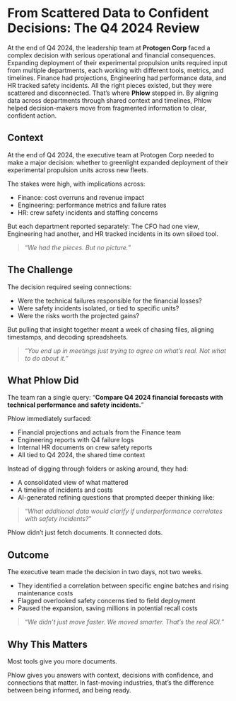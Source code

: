 # From Scattered Data to Confident Decisions: The Q4 2024 Review

At the end of Q4 2024, the leadership team at **Protogen Corp** faced a complex decision with serious operational and financial consequences. Expanding deployment of their experimental propulsion units required input from multiple departments, each working with different tools, metrics, and timelines. Finance had projections, Engineering had performance data, and HR tracked safety incidents. All the right pieces existed, but they were scattered and disconnected. That’s where **Phlow** stepped in. By aligning data across departments through shared context and timelines, Phlow helped decision-makers move from fragmented information to clear, confident action.

## Context

At the end of Q4 2024, the executive team at Protogen Corp needed to make a major decision: whether to greenlight expanded deployment of their experimental propulsion units across new fleets.

The stakes were high, with implications across:

- Finance: cost overruns and revenue impact
- Engineering: performance metrics and failure rates
- HR: crew safety incidents and staffing concerns

But each department reported separately: The CFO had one view, Engineering had another, and HR tracked incidents in its own siloed tool.

> “_We had the pieces. But no picture._”

## The Challenge

The decision required seeing connections:

- Were the technical failures responsible for the financial losses?
- Were safety incidents isolated, or tied to specific units?
- Were the risks worth the projected gains?

But pulling that insight together meant a week of chasing files, aligning timestamps, and decoding spreadsheets.

> “_You end up in meetings just trying to agree on what’s real. Not what to do about it._”

## What Phlow Did

The team ran a single query: “**Compare Q4 2024 financial forecasts with technical performance and safety incidents.**”

Phlow immediately surfaced:

- Financial projections and actuals from the Finance team
- Engineering reports with Q4 failure logs
- Internal HR documents on crew safety reports
- All tied to Q4 2024, the shared time context

Instead of digging through folders or asking around, they had:

- A consolidated view of what mattered
- A timeline of incidents and costs
- AI-generated refining questions that prompted deeper thinking like:

> “_What additional data would clarify if underperformance correlates with safety incidents?_”

Phlow didn’t just fetch documents. It connected dots.

## Outcome

The executive team made the decision in two days, not two weeks.

- They identified a correlation between specific engine batches and rising maintenance costs
- Flagged overlooked safety concerns tied to field deployment
- Paused the expansion, saving millions in potential recall costs

> “_We didn’t just move faster. We moved smarter. That’s the real ROI._”

## Why This Matters

Most tools give you more documents.

Phlow gives you answers with context, decisions with confidence, and connections that matter. In fast-moving industries, that’s the difference between being informed, and being ready.
